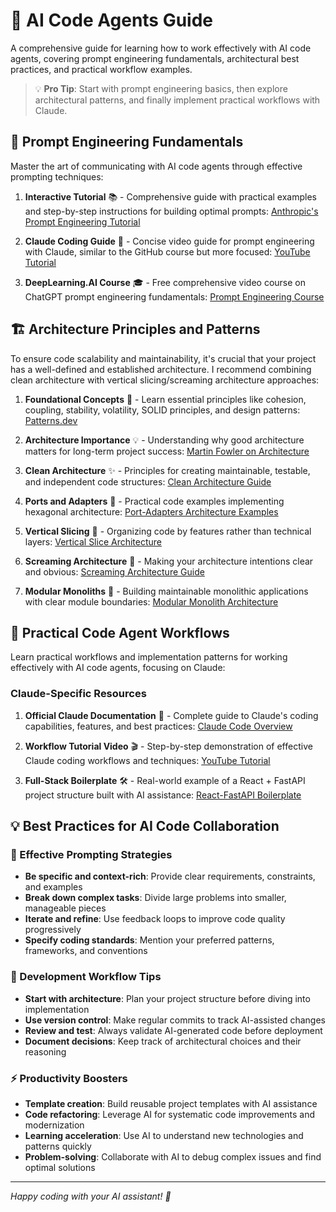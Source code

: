 # 🤖 AI Code Agents Guide

A comprehensive guide for learning how to work effectively with AI code agents, covering prompt engineering fundamentals, architectural best practices, and practical workflow examples.

> 💡 **Pro Tip**: Start with prompt engineering basics, then explore architectural patterns, and finally implement practical workflows with Claude.

## 🎯 Prompt Engineering Fundamentals

Master the art of communicating with AI code agents through effective prompting techniques:

1. **Interactive Tutorial** 📚 - Comprehensive guide with practical examples and step-by-step instructions for building optimal prompts: [Anthropic's Prompt Engineering Tutorial](https://github.com/anthropics/prompt-eng-interactive-tutorial)

2. **Claude Coding Guide** 🎥 - Concise video guide for prompt engineering with Claude, similar to the GitHub course but more focused: [YouTube Tutorial](https://www.youtube.com/watch?v=ysPbXH0LpIE&t=1233s)

3. **DeepLearning.AI Course** 🎓 - Free comprehensive video course on ChatGPT prompt engineering fundamentals: [Prompt Engineering Course](https://learn.deeplearning.ai/courses/chatgpt-prompt-eng/lesson/dfbds/introduction)

## 🏗️ Architecture Principles and Patterns

To ensure code scalability and maintainability, it's crucial that your project has a well-defined and established architecture. I recommend combining clean architecture with vertical slicing/screaming architecture approaches:

1. **Foundational Concepts** 🧱 - Learn essential principles like cohesion, coupling, stability, volatility, SOLID principles, and design patterns: [Patterns.dev](https://www.patterns.dev/)

2. **Architecture Importance** 💡 - Understanding why good architecture matters for long-term project success: [Martin Fowler on Architecture](https://martinfowler.com/architecture/)

3. **Clean Architecture** ✨ - Principles for creating maintainable, testable, and independent code structures: [Clean Architecture Guide](https://blog.cleancoder.com/uncle-bob/2012/08/13/the-clean-architecture.html)

4. **Ports and Adapters** 🔌 - Practical code examples implementing hexagonal architecture: [Port-Adapters Architecture Examples](https://github.com/sebas0811buitrago/port-adapters-architecture)

5. **Vertical Slicing** 📏 - Organizing code by features rather than technical layers: [Vertical Slice Architecture](https://www.milanjovanovic.tech/blog/vertical-slice-architecture)

6. **Screaming Architecture** 📢 - Making your architecture intentions clear and obvious: [Screaming Architecture Guide](https://www.milanjovanovic.tech/blog/screaming-architecture)

7. **Modular Monoliths** 🏢 - Building maintainable monolithic applications with clear module boundaries: [Modular Monolith Architecture](https://www.milanjovanovic.tech/blog/what-is-a-modular-monolith)

## 🚀 Practical Code Agent Workflows

Learn practical workflows and implementation patterns for working effectively with AI code agents, focusing on Claude:

### Claude-Specific Resources

1. **Official Claude Documentation** 📖 - Complete guide to Claude's coding capabilities, features, and best practices: [Claude Code Overview](https://docs.claude.com/en/docs/claude-code/overview)

2. **Workflow Tutorial Video** 🎬 - Step-by-step demonstration of effective Claude coding workflows and techniques: [YouTube Tutorial](https://www.youtube.com/watch?v=NJ6sO_0BoTA)

3. **Full-Stack Boilerplate** 🛠️ - Real-world example of a React + FastAPI project structure built with AI assistance: [React-FastAPI Boilerplate](https://github.com/gurusup/react-fastapi-boilerplate/tree/main)

## 💡 Best Practices for AI Code Collaboration

### 📝 Effective Prompting Strategies

- **Be specific and context-rich**: Provide clear requirements, constraints, and examples
- **Break down complex tasks**: Divide large problems into smaller, manageable pieces
- **Iterate and refine**: Use feedback loops to improve code quality progressively
- **Specify coding standards**: Mention your preferred patterns, frameworks, and conventions

### 🔧 Development Workflow Tips

- **Start with architecture**: Plan your project structure before diving into implementation
- **Use version control**: Make regular commits to track AI-assisted changes
- **Review and test**: Always validate AI-generated code before deployment
- **Document decisions**: Keep track of architectural choices and their reasoning

### ⚡ Productivity Boosters

- **Template creation**: Build reusable project templates with AI assistance
- **Code refactoring**: Leverage AI for systematic code improvements and modernization
- **Learning acceleration**: Use AI to understand new technologies and patterns quickly
- **Problem-solving**: Collaborate with AI to debug complex issues and find optimal solutions

---

_Happy coding with your AI assistant! 🚀_
